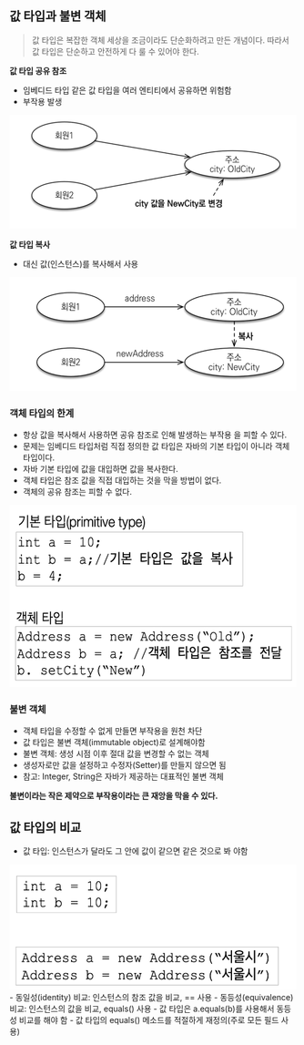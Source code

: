 ## 값 타입과 불변 객체
>값 타입은 복잡한 객체 세상을 조금이라도 단순화하려고 만든 개념이다. 따라서 값 타입은 단순하고 안전하게 다 룰 수 있어야 한다.

**값 타입 공유 참조**
- 임베디드 타입 같은 값 타입을 여러 엔티티에서 공유하면 위험함
- 부작용 발생

<img src="/img/Jpa-basic/jpa9-2_1.png" alt="jpa" width="520" height="200" />

**값 타입 복사**
- 대신 값(인스턴스)를 복사해서 사용

<img src="/img/Jpa-basic/jpa9-2_2.png" alt="jpa" width="520" height="200" />

### 객체 타입의 한계
- 항상 값을 복사해서 사용하면 공유 참조로 인해 발생하는 부작용 을 피할 수 있다.
- 문제는 임베디드 타입처럼 직접 정의한 값 타입은 자바의 기본 타입이 아니라 객체 타입이다.
- 자바 기본 타입에 값을 대입하면 값을 복사한다.
- 객체 타입은 참조 값을 직접 대입하는 것을 막을 방법이 없다.
- 객체의 공유 참조는 피할 수 없다.

<img src="/img/Jpa-basic/jpa9-2_3.png" alt="jpa" width="560" height="320" />

### 불변 객체
- 객체 타입을 수정할 수 없게 만들면 부작용을 원천 차단 
- 값 타입은 불변 객체(immutable object)로 설계해야함
- 불변 객체: 생성 시점 이후 절대 값을 변경할 수 없는 객체
- 생성자로만 값을 설정하고 수정자(Setter)를 만들지 않으면 됨
- 참고: Integer, String은 자바가 제공하는 대표적인 불변 객체


**불변이라는 작은 제약으로 부작용이라는 큰 재앙을 막을 수 있다.**

## 값 타입의 비교
- 값 타입: 인스턴스가 달라도 그 안에 값이 같으면 같은 것으로 봐 야함

<img src="/img/Jpa-basic/jpa9-2_4.png" alt="jpa" width="520" height="220" />
- 동일성(identity) 비교: 인스턴스의 참조 값을 비교, == 사용
- 동등성(equivalence) 비교: 인스턴스의 값을 비교, equals() 사용
- 값 타입은 a.equals(b)를 사용해서 동등성 비교를 해야 함
- 값 타입의 equals() 메소드를 적절하게 재정의(주로 모든 필드 사용)